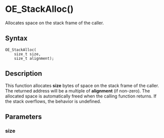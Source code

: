 # OE_StackAlloc()

Allocates space on the stack frame of the caller.

## Syntax

    OE_StackAlloc(
        size_t size,
        size_t alignment);
## Description 

This function allocates **size** bytes of space on the stack frame of the caller. The returned address will be a multiple of **alignment** (if non-zero). The allocated space is automatically freed when the calling function returns. If the stack overflows, the behavior is undefined.

## Parameters

### size

